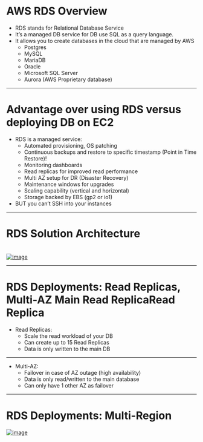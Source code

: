 # AWS RDS Overview
* RDS stands for Relational Database Service
* It’s a managed DB service for DB use SQL as a query language.
* It allows you to create databases in the cloud that are managed by AWS
    * Postgres
    * MySQL
    * MariaDB
    * Oracle
    * Microsoft SQL Server
    * Aurora (AWS Proprietary database)

---

# Advantage over using RDS versus deploying DB on EC2
* RDS is a managed service:
    * Automated provisioning, OS patching
    * Continuous backups and restore to specific timestamp (Point in Time Restore)!
    * Monitoring dashboards
    * Read replicas for improved read performance
    * Multi AZ setup for DR (Disaster Recovery)
    * Maintenance windows for upgrades
    * Scaling capability (vertical and horizontal)
    * Storage backed by EBS (gp2 or io1)
* BUT you can’t SSH into your instances

---
# RDS Solution Architecture

<br> [![image](https://www.linkpicture.com/q/RDS-SOLUTION-ARCH.png)](https://www.linkpicture.com/view.php?img=LPic651a565a0ab732070537507)   

---
# RDS Deployments: Read Replicas, Multi-AZ Main Read ReplicaRead Replica
* Read Replicas:
    * Scale the read workload of your DB
    * Can create up to 15 Read Replicas
    * Data is only written to the main DB

---
* Multi-AZ:
    * Failover in case of AZ outage (high availability)
    * Data is only read/written to the main database
    * Can only have 1 other AZ as failover

---
# RDS Deployments: Multi-Region
[![image](https://www.linkpicture.com/q/rds-seployment.png)](https://www.linkpicture.com/view.php?img=LPic651a5a8ef2ef297396263)